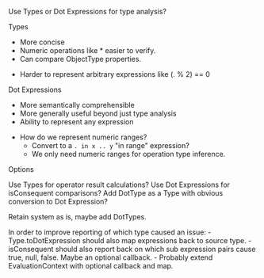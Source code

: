 Use Types or Dot Expressions for type analysis?

Types
+ More concise
+ Numeric operations like * easier to verify.
+ Can compare ObjectType properties.
- Harder to represent arbitrary expressions like (. % 2) == 0

Dot Expressions
+ More semantically comprehensible
+ More generally useful beyond just type analysis
+ Ability to represent any expression
- How do we represent numeric ranges?
    - Convert to a `. in x .. y` "in range" expression?
    - We only need numeric ranges for operation type inference.

Options

Use Types for operator result calculations?
Use Dot Expressions for isConsequent comparisons?
Add DotType as a Type with obvious conversion to Dot Expression?

Retain system as is, maybe add DotTypes.

In order to improve reporting of which type caused an issue:
    - Type.toDotExpression should also map expressions back to source type.
    - isConsequent should also report back on which sub expression pairs cause true, null, false. Maybe an optional callback.
    - Probably extend EvaluationContext with optional callback and map.

